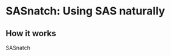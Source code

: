SASnatch: Using SAS naturally
=============================

How it works
-----------------------------
SASnatch 
